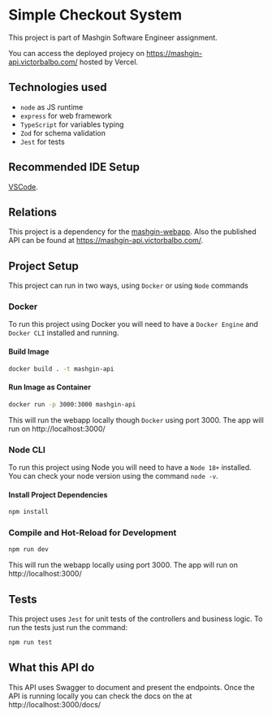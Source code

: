 # Simple Checkout System
This project is part of Mashgin Software Engineer assignment.

You can access the deployed projecy on https://mashgin-api.victorbalbo.com/ hosted by Vercel.


## Technologies used
- `node` as JS runtime
- `express` for web framework
- `TypeScript` for variables typing
- `Zod` for schema validation
- `Jest` for tests

## Recommended IDE Setup

[VSCode](https://code.visualstudio.com/).

## Relations
This project is a dependency for the [mashgin-webapp](https://github.com/VictorBalbo/mashgin-webapp). Also the published API can be found at https://mashgin-api.victorbalbo.com/.

## Project Setup
This project can run in two ways, using `Docker` or using `Node` commands

### Docker
To run this project using Docker you will need to have a `Docker Engine` and `Docker CLI` installed and running.
#### Build Image
```sh
docker build . -t mashgin-api
```
#### Run Image as Container
```sh
docker run -p 3000:3000 mashgin-api
```
This will run the webapp locally though `Docker` using port 3000. The app will run on http://localhost:3000/

### Node CLI
To run this project using Node you will need to have a `Node 18+` installed. You can check your node version using the command `node -v`.
#### Install Project Dependencies
```sh
npm install
```
### Compile and Hot-Reload for Development
```sh
npm run dev
```
This will run the webapp locally using port 3000. The app will run on http://localhost:3000/

## Tests
This project uses `Jest` for unit tests of the controllers and business logic.
To run the tests just run the command:
```sh
npm run test
```

## What this API do
This API uses Swagger to document and present the endpoints.
Once the API is running locally you can check the docs on the at http://localhost:3000/docs/
